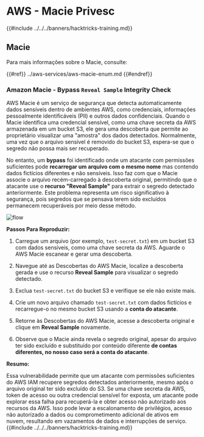 # AWS - Macie Privesc

{{#include ../../../banners/hacktricks-training.md}}

## Macie

Para mais informações sobre o Macie, consulte:

{{#ref}}
../aws-services/aws-macie-enum.md
{{#endref}}

### Amazon Macie - Bypass `Reveal Sample` Integrity Check

AWS Macie é um serviço de segurança que detecta automaticamente dados sensíveis dentro de ambientes AWS, como credenciais, informações pessoalmente identificáveis (PII) e outros dados confidenciais. Quando o Macie identifica uma credencial sensível, como uma chave secreta da AWS armazenada em um bucket S3, ele gera uma descoberta que permite ao proprietário visualizar uma "amostra" dos dados detectados. Normalmente, uma vez que o arquivo sensível é removido do bucket S3, espera-se que o segredo não possa mais ser recuperado.

No entanto, um **bypass** foi identificado onde um atacante com permissões suficientes pode **recarregar um arquivo com o mesmo nome** mas contendo dados fictícios diferentes e não sensíveis. Isso faz com que o Macie associe o arquivo recém-carregado à descoberta original, permitindo que o atacante use o **recurso "Reveal Sample"** para extrair o segredo detectado anteriormente. Este problema representa um risco significativo à segurança, pois segredos que se pensava terem sido excluídos permanecem recuperáveis por meio desse método.

![flow](https://github.com/user-attachments/assets/7b83f2d3-1690-41f1-98cc-05ccd0154a66)

**Passos Para Reproduzir:**

1. Carregue um arquivo (por exemplo, `test-secret.txt`) em um bucket S3 com dados sensíveis, como uma chave secreta da AWS. Aguarde o AWS Macie escanear e gerar uma descoberta.

2. Navegue até as Descobertas do AWS Macie, localize a descoberta gerada e use o recurso **Reveal Sample** para visualizar o segredo detectado.

3. Exclua `test-secret.txt` do bucket S3 e verifique se ele não existe mais.

4. Crie um novo arquivo chamado `test-secret.txt` com dados fictícios e recarregue-o no mesmo bucket S3 usando a **conta do atacante**.

5. Retorne às Descobertas do AWS Macie, acesse a descoberta original e clique em **Reveal Sample** novamente.

6. Observe que o Macie ainda revela o segredo original, apesar do arquivo ter sido excluído e substituído por conteúdo diferente **de contas diferentes, no nosso caso será a conta do atacante**.

**Resumo:**

Essa vulnerabilidade permite que um atacante com permissões suficientes do AWS IAM recupere segredos detectados anteriormente, mesmo após o arquivo original ter sido excluído do S3. Se uma chave secreta da AWS, token de acesso ou outra credencial sensível for exposta, um atacante pode explorar essa falha para recuperá-la e obter acesso não autorizado aos recursos da AWS. Isso pode levar a escalonamento de privilégios, acesso não autorizado a dados ou comprometimento adicional de ativos em nuvem, resultando em vazamentos de dados e interrupções de serviço.
{{#include ../../../banners/hacktricks-training.md}}
